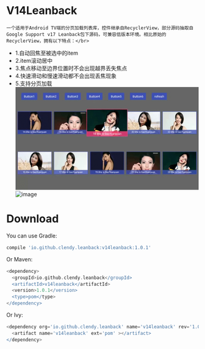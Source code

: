 # V14Leanback
    一个适用于Android TV端的分页加载列表库，控件继承自RecyclerView，部分源码抽取自Google Support v17 Leanback包下源码，可兼容低版本环境。相比原始的RecyclerView，拥有以下特点：</br>
  * 1.自动回焦至被选中的item
  * 2.item滚动居中
  * 3.焦点移动至边界位置时不会出现越界丢失焦点
  * 4.快速滑动和慢速滑动都不会出现丢焦现象
  * 5.支持分页加载
  ![image](https://github.com/Clendy/V14Leanback/blob/master/screenshots/Horizontal.gif)
  ![image](https://github.com/Clendy/V14Leanback/blob/master/screenshots/vertical.gif)
  
Download
========
You can use Gradle:
```groovy
compile 'io.github.clendy.leanback:v14leanback:1.0.1'
```

Or Maven:
```groovy
<dependency>
  <groupId>io.github.clendy.leanback</groupId>
  <artifactId>v14leanback</artifactId>
  <version>1.0.1</version>
  <type>pom</type>
</dependency>
```

Or Ivy:
```groovy
<dependency org='io.github.clendy.leanback' name='v14leanback' rev='1.0.1'>
  <artifact name='v14leanback' ext='pom' ></artifact>
</dependency>
```
